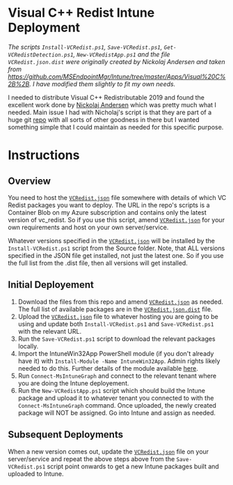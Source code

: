 # Visual C++ Redist Intune Deployment

*The scripts `Install-VCRedist.ps1`, `Save-VCRedist.ps1`, `Get-VCRedistDetection.ps1`, `New-VCRedistApp.ps1` and the file `VCRedist.json.dist` were originally created by Nickolaj Andersen
 and taken from https://github.com/MSEndpointMgr/Intune/tree/master/Apps/Visual%20C%2B%2B. I have modified them slightly to fit my own needs.*

I needed to distribute Visual C++ Redistributable 2019 and found the excellent work done by [Nickolaj Andersen](https://github.com/Nickolaj) which was pretty much what I needed. Main issue I had with Nicholaj's script is that they are part of a huge git [repo](https://github.com/MSEndpointMgr/Intune) with all sorts of other goodness in there but I wanted something simple that I could maintain as needed for this specific purpose.

# Instructions

## Overview

You need to host the [`VCRedist.json`](VCRedist.json) file somewhere with details of which VC Redist packages you want to deploy. The URL in the repo's scripts is a Container Blob on my Azure subscription and contains only the latest version of vc_redist. So if you use this script, amend [`VCRedist.json`](VCRedist.json) for your own requirements and host on your own server/service.

Whatever versions specified in the [`VCRedist.json`](VCRedist.json) will be installed by the `Install-VCRedist.ps1` script from the Source folder. Note, that ALL versions specified in the JSON file get installed, not just the latest one. So if you use the full list from the .dist file, then all versions will get installed.

## Initial Deployement

1. Download the files from this repo and amend [`VCRedist.json`](VCRedist.json) as needed. The full list of available packages are in the [`VCRedist.json.dist`](VCRedist.json.dist) file.
1. Upload the [`VCRedist.json`](VCRedist.json) file to whatever hosting you are going to be using and update both `Install-VCRedist.ps1` and `Save-VCRedist.ps1` with the relevant URL.
1. Run the `Save-VCRedist.ps1` script to download the relevant packages locally.
1. Import the IntuneWin32App PowerShell module (if you don't already have it) with `Install-Module -Name IntuneWin32App`. Admin rights likely needed to do this. Further details of the module available [here](https://msendpointmgr.com/2020/03/17/manage-win32-applications-in-microsoft-intune-with-powershell/).
1. Run `Connect-MsIntuneGraph` and connect to the relevant tenant where you are doing the Intune deployement.
1. Run the `New-VCRedistApp.ps1` script which should build the Intune package and upload it to whatever tenant you connected to with the `Connect-MsIntuneGraph` command. Once uploaded, the newly created package will NOT be assigned. Go into Intune and assign as needed.

## Subsequent Deployments

When a new version comes out, update the [`VCRedist.json`](VCRedist.json) file on your server/service and repeat the above steps above from the `Save-VCRedist.ps1` script point onwards to get a new Intune packages built and uploaded to Intune.